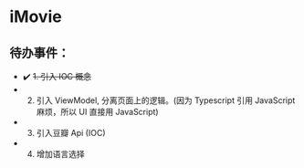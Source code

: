 # iMovie

## 待办事件：
* ✔️ ~~1. 引入 IOC 概念~~
* 2. 引入 ViewModel, 分离页面上的逻辑。(因为 Typescript 引用 JavaScript 麻烦，所以 UI 直接用 JavaScript)
* 3. 引入豆瓣 Api (IOC)
* 4. 增加语言选择
